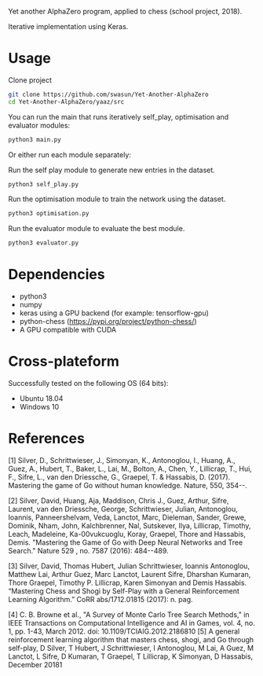 Yet another AlphaZero program, applied to chess (school project, 2018).

Iterative implementation using Keras.

# Usage

Clone project
```bash
git clone https://github.com/swasun/Yet-Another-AlphaZero
cd Yet-Another-AlphaZero/yaaz/src
```

You can run the main that runs iteratively self_play, optimisation and evaluator modules:
```bash
python3 main.py
```

Or either run each module separately:

Run the self play module to generate new entries in the dataset.
```bash
python3 self_play.py
```

Run the optimisation module to train the network using the dataset.
```bash
python3 optimisation.py
```

Run the evaluator module to evaluate the best module.
```bash
python3 evaluator.py
```

# Dependencies

* python3
* numpy
* keras using a GPU backend (for example: tensorflow-gpu)
* python-chess (https://pypi.org/project/python-chess/)
* A GPU compatible with CUDA

# Cross-plateform

Successfully tested on the following OS (64 bits):
* Ubuntu 18.04
* Windows 10

# References

[1] Silver, D., Schrittwieser, J., Simonyan, K., Antonoglou, I., Huang, A., Guez, A., Hubert, T., Baker, L., Lai, M., Bolton, A., Chen, Y., Lillicrap, T., Hui, F., Sifre, L., van den Driessche, G., Graepel, T. & Hassabis, D. (2017). Mastering the game of Go without human knowledge. Nature, 550, 354--.

[2] Silver, David, Huang, Aja, Maddison, Chris J., Guez, Arthur, Sifre, Laurent, van den Driessche, George, Schrittwieser, Julian, Antonoglou, Ioannis, Panneershelvam, Veda, Lanctot, Marc, Dieleman, Sander, Grewe, Dominik, Nham, John, Kalchbrenner, Nal, Sutskever, Ilya, Lillicrap, Timothy, Leach, Madeleine, Ka-00vukcuoglu, Koray, Graepel, Thore and Hassabis, Demis. "Mastering the Game of Go with Deep Neural Networks and Tree Search." Nature 529 , no. 7587 (2016): 484--489.

[3] Silver, David, Thomas Hubert, Julian Schrittwieser, Ioannis Antonoglou, Matthew Lai, Arthur Guez, Marc Lanctot, Laurent Sifre, Dharshan Kumaran, Thore Graepel, Timothy P. Lillicrap, Karen Simonyan and Demis Hassabis. “Mastering Chess and Shogi by Self-Play with a General Reinforcement Learning Algorithm.” CoRR abs/1712.01815 (2017): n. pag.

[4] C. B. Browne et al., "A Survey of Monte Carlo Tree Search Methods," in IEEE Transactions on Computational Intelligence and AI in Games, vol. 4, no. 1, pp. 1-43, March 2012. doi: 
10.1109/TCIAIG.2012.2186810
[5] A general reinforcement learning algorithm that masters chess, shogi, and Go through self-play, D Silver, T Hubert, J Schrittwieser, I Antonoglou, M Lai, A Guez, M Lanctot, L Sifre, D Kumaran, T Graepel, T Lillicrap, K Simonyan, D Hassabis, December 20181
